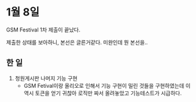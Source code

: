 # 1월 8일
GSM Festival 1차 제출이 끝났다.

제출한 상태를 보아하니, 본선은 글른거같다.
미완인데 뭔 본선을..

## 한 일
1. 청원게시판 나머지 기능 구현
    - GSM Fetival이랑 올리오로 인해서 기능 구현이 밀린 것들을 구현하였는데
      이 역시 토큰을 얻기 귀찮아 로직만 짜서 올려놓았고 기능테스트가 시급하다.
      
